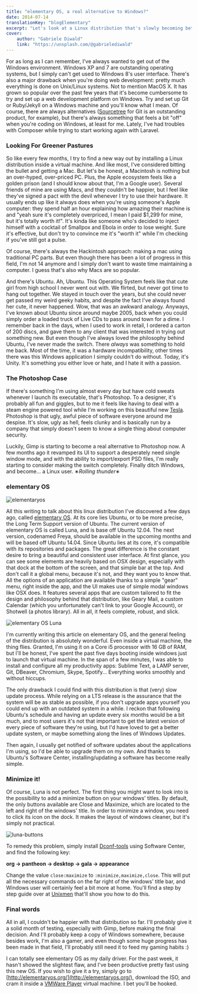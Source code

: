 ```yaml
---
title: "elementary OS, a real alternative to Windows?"
date: 2014-07-14
translationKey: "blogElementary"
excerpt: "Let's look at a Linux distribution that's slowly becoming better with each release. Could it be the thing I've been waiting for to finally get rid of Windows as my main OS?"
cover:
    author: "Gabriele Diwald"
    link: "https://unsplash.com/@gabrielediwald"
---
```


For as long as I can remember, I've always wanted to get out of the Windows environment. Windows XP and 7 are outstanding operating systems, but I simply can't get used to Windows 8's user interface. There's also a major drawback when you're doing web development: pretty much everything is done on Unix/Linux systems. Not to mention MacOS X. It has grown so popular over the past few years that it's become cumbersome to try and set up a web development platform on Windows. Try and set up Git or Ruby/Jekyll on a Windows machine and you'll know what I mean. Of course, there are always alternatives ([Sourcetree](http://sourcetreeapp.com) for Git is an outstanding product, for example), but there's always something that feels a bit "off" when you're coding on Windows, at least for me. Lately, I've had troubles with Composer while trying to start working again with Laravel.

### Looking For Greener Pastures

So like every few months, I try to find a new way out by installing a Linux distribution inside a virtual machine. And like most, I've considered bitting the bullet and getting a Mac. But let's be honest, a Macintosh is nothing but an over-hyped, over-priced PC. Plus, the Apple ecosystem feels like a golden prison (and I should know about that, I'm a Google user). Several friends of mine are using Macs, and they couldn't be happier, but I feel like they've signed a pact with the devil whenever I try to use their hardware. It usually ends up like it always does when you're using someone's Apple computer: they spend half an hour explaining how amazing their machine is and "yeah sure it's completely overpriced, I mean I paid $1,299 for mine, but it's totally worth it!". It's kinda like someone who's decided to inject himself with a cocktail of Smallpox and Ebola in order to lose weight. Sure it's effective, but don't try to convince me it's "worth it" while I'm checking if you've still got a pulse.

Of course, there's always the Hackintosh approach: making a mac using traditional PC parts. But even though there has been a lot of progress in this field, I'm not 14 anymore and I simply don't want to waste time maintaining a computer. I guess that's also why Macs are so popular.

And there's Ubuntu. Ah, Ubuntu. This Operating System feels like that cute girl from high school I never went out with. We flirted, but never got time to hang out together. We stayed in touch over the years, but she could never get passed my weird geeky habits, and despite the fact I've always found her cute, it never happened. Wow, that was an awkward analogy. Anyways, I've known about Ubuntu since around maybe 2005, back when you could simply order a loaded truck of Live CDs to pass around town for a dime. I remember back in the days, when I used to work in retail, I ordered a carton of 200 discs, and gave them to any client that was interested in trying out something new. But even though I've always loved the philosophy behind Ubuntu, I've never made the switch. There *always* was something to hold me back. Most of the time, it was a hardware incompatibility, other times there was this Windows application I simply couldn't do without. Today, it's Unity. It's something you either love or hate, and I hate it with a passion.

### The Photoshop Case

If there's something I'm using almost every day but have cold sweats whenever I launch its executable, that's Photoshop. To a designer, it's probably all fun and giggles, but to me it feels like having to deal with a steam engine powered tool while I'm working on this beautiful new [Tesla](http://www.teslamotors.com/). Photoshop is that ugly, awful piece of software everyone around me despise. It's slow, ugly as hell, feels clunky and is basically run by a company that simply doesn't seem to know a single thing about computer security.

Luckily, Gimp is starting to become a real alternative to Photoshop now. A few months ago it revamped its UI to support a desperately need single window mode, and with the ability to import/export PSD files, I'm really starting to consider making the switch completely. Finally ditch Windows, and become... a Linux user. &lowast;*Rolling thunder*&lowast;

### elementary OS

![elementaryos](/img/blog/2014-07-14/elementary.png)

All this writing to talk about this linux distribution I've discovered a few days ago, called [elementary OS](http://elementaryos.org/). At its core lies Ubuntu, or to be more precise, the Long Term Support version of Ubuntu. The current version of elementary OS is called Luna, and is base off Ubuntu 12.04. The next version, codenamed Freya, should be available in the upcoming months and will be based off Ubuntu 14.04. Since Ubuntu lies at its core, it's compatible with its repositories and packages. The great difference is the constant desire to bring a beautiful and consistent user interface. At first glance, you can see some elements are heavily based on OSX design, especially with that dock at the bottom of the screen, and that simple bar at the top. And don't call it a global menu, because it's not, and they want you to know that. All the options of an application are available thanks to a simple "gear" menu, right inside the app, and the UI makes use of simple modal windows like OSX does. It features several apps that are custom tailored to fit the design and philosophy behind that distribution, like Geary Mail, a custom Calendar (which you unfortunately can't link to your Google Account), or Shotwell (a photos library). All in all, it feels complete, robust, and slick.

![elementary OS Luna](/img/blog/2014-07-14/luna.png)

I'm currently writing this article on elementary OS, and the general feeling of the distribution is absolutely wonderful. Even inside a virtual machine, the thing flies. Granted, I'm using it on a Core i5 processor with 16 GB of RAM, but I'll be honest, I've spent the past five days booting inside windows just to launch that virtual machine. In the span of a few minutes, I was able to install and configure all my productivity apps: Sublime Text, a LAMP server, Git, DBeaver, Chromium, Skype, Spotify... Everything works smoothly and without hiccups.

The only drawback I could find with this distribution is that (very) slow update process. While relying on a LTS release is the assurance that the system will be as stable as possible, if you don't upgrade apps yourself you could end up with an outdated system in a while. I reckon that following Ubuntu's schedule and having an update every six months would be a bit much, and to most users it's not that important to get the latest version of every piece of software they're using, but I'd have loved to get a better update system, or maybe something along the lines of Windows Updates.

Then again, I usually get notified of software updates about the applications I'm using, so I'd be able to upgrade them on my own. And thanks to Ubuntu's Software Center, installing/updating a software has become really simple.

### Minimize it!

Of course, Luna is not perfect. The first thing you might want to look into is the possibility to add a minimize button on your windows' titles. By default, the only buttons available are Close and Maximize, which are located to the left and right of the windows' title. In order to minimize a window, you need to click its icon on the dock. It makes the layout of windows cleaner, but it's simply not practical.

![luna-buttons](/img/blog/2014-07-14/luna-buttons.jpg)

To remedy this problem, simply install [Dconf-tools](https://apps.ubuntu.com/cat/applications/precise/dconf-tools/) using Software Center, and find the following key:

**org → pantheon → desktop → gala → appearance**

Change the value <code>close:maximize</code> to <code>:minimize,maximize,close</code>. This will put all the necessary commands on the far right of the windows' title bar, and Windows user will certainly feel a bit more at home. You'll find a step by step guide over at [Unixmen](http://www.unixmen.com/enable-minimize-move-windows-buttons-elementary-os-luna/) that'll show you how to do this.

### Final words

All in all, I couldn't be happier with that distribution so far. I'll probably give it a solid month of testing, especially with Gimp, before making the final decision. And I'll probably keep a copy of Windows somewhere, because besides work, I'm also a gamer, and even though some huge progress has been made in that field, I'll probably still need it to feed my gaming habits :)

I can totally see elementary OS as my daily driver. For the past week, it hasn't showed the slightest flaw, and I've been productive pretty fast using this new OS. If you wish to give it a try, simply go to [http://elementaryos.org/](http://elementaryos.org/), download the ISO, and cram it inside a [VMWare Player](https://my.vmware.com/web/vmware/free#desktop_end_user_computing/vmware_player/6_0) virtual machine. I bet you'll be hooked.

